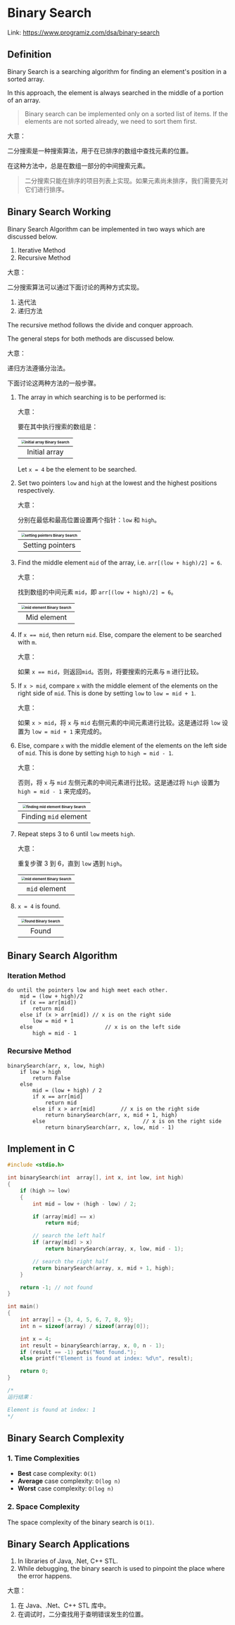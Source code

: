 # Binary Search



Link: https://www.programiz.com/dsa/binary-search





## Definition

Binary Search is a searching algorithm for finding an element's position in a sorted array.

In this approach, the element is always searched in the middle of a portion of an array.

>   Binary search can be implemented only on a sorted list of items. If the elements are not sorted already, we need to sort them first.

大意：

二分搜索是一种搜索算法，用于在已排序的数组中查找元素的位置。

在这种方法中，总是在数组一部分的中间搜索元素。

>   二分搜索只能在排序的项目列表上实现。如果元素尚未排序，我们需要先对它们进行排序。





## Binary Search Working

Binary Search Algorithm can be implemented in two ways which are discussed below.

1.  Iterative Method
2.  Recursive Method

大意：

二分搜索算法可以通过下面讨论的两种方式实现。

1.  迭代法
2.  递归方法



The recursive method follows the divide and conquer approach.

The general steps for both methods are discussed below.

大意：

递归方法遵循分治法。

下面讨论这两种方法的一般步骤。



1.  The array in which searching is to be performed is:

    大意：

    要在其中执行搜索的数组是：

    | <img src="11.Binary Search.assets/binary-search-initial-array.png" alt="initial array Binary Search" style="zoom:50%;" /> |
    | :----------------------------------------------------------: |
    |                        Initial array                         |

    Let `x = 4` be the element to be searched.

    

2.  Set two pointers `low` and `high` at the lowest and the highest positions respectively.

    大意：

    分别在最低和最高位置设置两个指针：`low` 和 `high`。

    | <img src="11.Binary Search.assets/binary-search-set-pointers.png" alt="setting pointers Binary Search" style="zoom:50%;" /> |
    | :----------------------------------------------------------: |
    |                       Setting pointers                       |

    

3.  Find the middle element `mid` of the array, i.e. `arr[(low + high)/2] = 6`.

    大意：

    找到数组的中间元素 `mid`，即 `arr[(low + high)/2] = 6`。

    | <img src="11.Binary Search.assets/binary-search-mid.png" alt="mid element Binary Search" style="zoom:50%;" /> |
    | :----------------------------------------------------------: |
    |                         Mid element                          |

    

4.  If `x == mid`, then return `mid`. Else, compare the element to be searched with `m`.

    大意：

    如果 `x == mid`，则返回`mid`。否则，将要搜索的元素与 `m` 进行比较。

    

5.  If `x > mid`, compare `x` with the middle element of the elements on the right side of `mid`. This is done by setting `low` to `low = mid + 1`.

    大意：

    如果 `x > mid`，将 `x` 与 `mid` 右侧元素的中间元素进行比较。这是通过将 `low` 设置为 `low = mid + 1` 来完成的。

    

6.  Else, compare `x` with the middle element of the elements on the left side of `mid`. This is done by setting `high` to `high = mid - 1`.

    大意：

    否则，将 `x` 与 `mid` 左侧元素的中间元素进行比较。这是通过将 `high` 设置为 `high = mid - 1` 来完成的。

    | <img src="11.Binary Search.assets/binary-search-find-mid.png" alt="finding mid element Binary Search" style="zoom:50%;" /> |
    | :----------------------------------------------------------: |
    |                    Finding `mid` element                     |

    

7.  Repeat steps 3 to 6 until `low` meets `high`.

    大意：

    重复步骤 3 到 6，直到 `low` 遇到 `high`。

    | <img src="11.Binary Search.assets/binary-search-mid-again.png" alt="mid element Binary Search" style="zoom:50%;" /> |
    | :----------------------------------------------------------: |
    |                        `mid` element                         |

    

8.  `x = 4` is found.

    | <img src="11.Binary Search.assets/binary-search-found.png" alt="found Binary Search" style="zoom:50%;" /> |
    | :----------------------------------------------------------: |
    |                            Found                             |

    



## Binary Search Algorithm

### Iteration Method

```
do until the pointers low and high meet each other.
    mid = (low + high)/2
    if (x == arr[mid])
        return mid
    else if (x > arr[mid]) // x is on the right side
        low = mid + 1
    else                       // x is on the left side
        high = mid - 1
```



### Recursive Method

```
binarySearch(arr, x, low, high)
    if low > high
        return False 
    else
        mid = (low + high) / 2 
        if x == arr[mid]
            return mid
        else if x > arr[mid]        // x is on the right side
            return binarySearch(arr, x, mid + 1, high)
        else                               // x is on the right side
            return binarySearch(arr, x, low, mid - 1)
```





## Implement in C
```c
#include <stdio.h>

int binarySearch(int  array[], int x, int low, int high)
{
	if (high >= low)
	{
		int mid = low + (high - low) / 2;

		if (array[mid] == x)
            return mid;

		// search the left half
        if (array[mid] > x)
            return binarySearch(array, x, low, mid - 1);

		// search the right half
        return binarySearch(array, x, mid + 1, high);
	}

	return -1; // not found
}

int main()
{
	int array[] = {3, 4, 5, 6, 7, 8, 9};
	int n = sizeof(array) / sizeof(array[0]);

	int x = 4;
	int result = binarySearch(array, x, 0, n - 1);
	if (result == -1) puts("Not found.");
	else printf("Element is found at index: %d\n", result);

	return 0;
}

/*
运行结果：

Element is found at index: 1
*/
```





## Binary Search Complexity

### 1. Time Complexities

-   **Best** case complexity: `O(1)`
-   **Average** case complexity: `O(log n)`
-   **Worst** case complexity: `O(log n)`



### 2. Space Complexity

The space complexity of the binary search is `O(1)`.





## Binary Search Applications

1.  In libraries of Java, .Net, C++ STL.
2.  While debugging, the binary search is used to pinpoint the place where the error happens.

大意：

1.  在 Java、.Net、C++ STL 库中。
2.  在调试时，二分查找用于查明错误发生的位置。